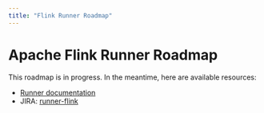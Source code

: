 ```yaml
---
title: "Flink Runner Roadmap"
---
```

<!--
Licensed under the Apache License, Version 2.0 (the "License");
you may not use this file except in compliance with the License.
You may obtain a copy of the License at

http://www.apache.org/licenses/LICENSE-2.0

Unless required by applicable law or agreed to in writing, software
distributed under the License is distributed on an "AS IS" BASIS,
WITHOUT WARRANTIES OR CONDITIONS OF ANY KIND, either express or implied.
See the License for the specific language governing permissions and
limitations under the License.
-->

# Apache Flink Runner Roadmap

This roadmap is in progress. In the meantime, here are available resources:

 - [Runner documentation](/documentation/runners/flink)
 - JIRA: [runner-flink](https://issues.apache.org/jira/issues/?jql=project%20%3D%20BEAM%20AND%20component%20%3D%20runner-flink)
